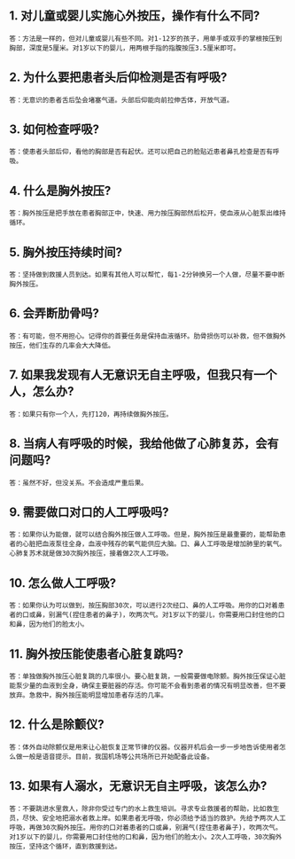 ## 1. 对儿童或婴儿实施心外按压，操作有什么不同?

    答：方法是一样的，但对儿童或婴儿有些不同。对1-12岁的孩子，用单手或双手的掌根按压到胸部，深度是5厘米。对1岁以下的婴儿，用两根手指的指腹按压3.5厘米即可。

## 2. 为什么要把患者头后仰检测是否有呼吸?

    答：无意识的患者舌后坠会堵塞气道。头部后仰能向前拉伸舌体，开放气道。

## 3. 如何检查呼吸?

    答：使患者头部后仰，看他的胸部是否有起伏。还可以把自己的脸贴近患者鼻孔检查是否有呼吸。

## 4. 什么是胸外按压?

    答：胸外按压是把手放在患者胸部正中，快速、用力按压胸部然后松开，使血液从心脏泵出维持循环。

## 5. 胸外按压持续时间?

    答：坚持做到救援人员到达。如果有其他人可以帮忙，每1-2分钟换另一个人做，尽量不要中断胸外按压。

## 6. 会弄断肋骨吗?

    答：有可能，但不用担心。记得你的首要任务是保持血液循环。肋骨损伤可以补救，但不做胸外按压，他们生存的几率会大大降低。

## 7. 如果我发现有人无意识无自主呼吸，但我只有一个人，怎么办?

    答：如果只有你一个人，先打120，再持续做胸外按压。

## 8. 当病人有呼吸的时候，我给他做了心肺复苏，会有问题吗?

    答：虽然不好，但没关系。不会造成严重后果。

## 9. 需要做口对口的人工呼吸吗?

    答：如果你认为能做，就可以结合胸外按压做人工呼吸。但是，胸外按压是最重要的，能帮助患者的心脏把血液泵往全身，血液中残存的氧气能供应大脑。口、鼻人工呼吸是增加肺里的氧气。心肺复苏术就是做30次胸外按压，接着做2次人工呼吸。

## 10. 怎么做人工呼吸?

    答：如果你认为可以做到，按压胸部30次，可以进行2次经口、鼻的人工呼吸。用你的口对着患者的口或鼻，别漏气(捏住患者的鼻子)，吹两次气。对1岁以下的婴儿，你需要用口封住他的口和鼻，因为他们的脸太小。

## 11. 胸外按压能使患者心脏复跳吗?

    答：单独做胸外按压心脏复跳的几率很小。要心脏复跳，一般需要做电除颤。胸外按压保证心脏能泵少量的血液到全身，确保主要脏器的存活。你可能不会看到患者的情况有明显改善，但不要放弃。急救中，胸外按压能明显增加患者存活的几率。

## 12. 什么是除颤仪?

    答：体外自动除颤仪是用来让心脏恢复正常节律的仪器。仪器开机后会一步一步地告诉使用者怎么做一般是语音提示。目前，我国机场等公共场所已开始配备此设备。

## 13. 如果有人溺水，无意识无自主呼吸，该怎么办?

    答：不要跳进水里救人，除非你受过专门的水上救生培训。寻求专业救援者的帮助，比如救生员，尽快、安全地把溺水者救上岸。如果患者无呼吸，你必须给予适当的救护。先给予两次人工呼吸，再做30次胸外按压。用你的口对着患者的口或鼻，别漏气(捏住患者鼻子)，吹两次气。对1岁以下的婴儿，你需要用口封住他的口和鼻，因为他们的脸太小。2次人工呼吸，30次胸外按压，坚持这个循环，直到救援到达。